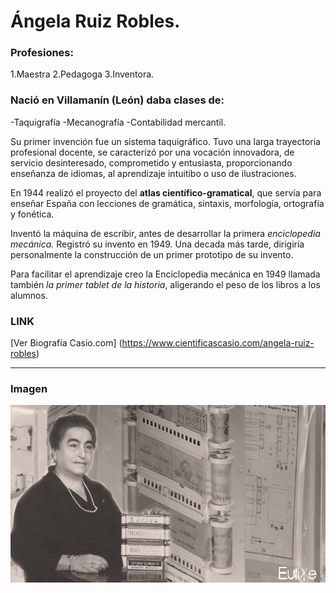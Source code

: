 # Ángela Ruiz Robles. 

### Profesiones:
1.Maestra
2.Pedagoga
3.Inventora.


### Nació en Villamanín (León) daba clases de:
-Taquigrafía
-Mecanografía
-Contabilidad mercantil.


Su primer invención fue un sistema taquigráfico. Tuvo una larga trayectoria profesional docente, se caracterizó por una vocación innovadora, de servicio desinteresado, comprometido y entusiasta, proporcionando enseñanza de idiomas, al aprendizaje intuitibo o uso de ilustraciones.

En 1944 realizó el proyecto del **atlas científico-gramatical**, que servía para enseñar España con lecciones de gramática, sintaxis, morfología, ortografía y fonética.

Inventó la máquina de escribir, antes de desarrollar la primera _enciclopedia mecánica._ Registró su invento en 1949. Una decada más tarde, dirigiría personalmente la construcción de un primer prototipo de su invento.

Para facilitar el aprendizaje creo la Enciclopedia mecánica en 1949 llamada también *la primer tablet de la historia*, aligerando el peso de los libros a los alumnos. 

### LINK
[Ver Biografía Casio.com] (https://www.cientificascasio.com/angela-ruiz-robles)


___

### Imagen
![alt text](https://github.com/angelesrey/superheroinas/blob/main/angelaR.jpg "Angela Ruiz junto a la enciclopedia mecánica")